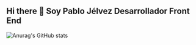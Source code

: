 ## Hi there 👋 Soy Pablo Jélvez Desarrollador Front End

![Anurag's GitHub stats](https://github-readme-stats.vercel.app/api?username=PabloJelvez&show_icons=true&theme=transparent)

<!--
**PabloJelvez/PabloJelvez** is a ✨ _special_ ✨ repository because its `README.md` (this file) appears on your GitHub profile.

Here are some ideas to get you started:

- 🔭 I’m currently working on ...
- 🌱 I’m currently learning ...
- 👯 I’m looking to collaborate on ...
- 🤔 I’m looking for help with ...
- 💬 Ask me about ...
- 📫 How to reach me: ...
- 😄 Pronouns: ...
- ⚡ Fun fact: ...
-->
